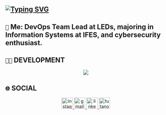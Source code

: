 ## [![Typing SVG](https://readme-typing-svg.demolab.com?font=Terminess+Nerd+Font+Mono&duration=2000&pause=500&color=53F7AC&vCenter=true&random=false&width=450&lines=Hey!+It's+Jo%C3%A3o;Currently%3A+Poking+at+windows+with+a+stick;Currently%3A+Writing+magical+runes+(coding);Currently%3A+Taming+dragons+(solving+bugs))](https://git.io/typing-svg)

## `💬` **Me**: DevOps Team Lead at LEDs, majoring in Information Systems at IFES, and cybersecurity enthusiast.


## `👨‍💻` DEVELOPMENT
<p align="center">
  <a href="https://skillicons.dev">
    <img src="https://skillicons.dev/icons?i=vue,python,bash,powershell,docker,visualstudio,vscode,arch,windows" />
  </a>
</p>

## `🌐` SOCIAL
<div align="center">
  <a href="https://www.instagram.com/joaomrpimentel/" target="_blank">
    <img src="https://img.shields.io/static/v1?message=Instagram&logo=instagram&label=&color=E4405F&logoColor=white&labelColor=&style=for-the-badge" height="35" alt="instagram logo"  />
  </a>
  <a href="mailto:joaomarcosrpimentel@gmail.com" target="_blank">
    <img src="https://img.shields.io/static/v1?message=Gmail&logo=gmail&label=&color=D14836&logoColor=white&labelColor=&style=for-the-badge" height="35" alt="gmail logo"  />
  </a>
  <a href="https://www.linkedin.com/in/joão-marcos-pimentel-269a99296/" target="_blank">
    <img src="https://img.shields.io/static/v1?message=LinkedIn&logo=linkedin&label=&color=0077B5&logoColor=white&labelColor=&style=for-the-badge" height="35" alt="linkedin logo"  />
  </a>
  <a href="mailto:joaomarcos@tutanota.de" target="_blank">
    <img src="https://img.shields.io/static/v1?message=Tutanota&logo=tutanota&label=&color=840010&logoColor=white&labelColor=&style=for-the-badge" height="35" alt="tutanota logo"  />
  </a>
</div>
